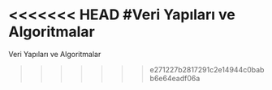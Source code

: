 <<<<<<< HEAD
﻿#Veri Yapıları ve Algoritmalar
=======
Veri Yapıları ve Algoritmalar
>>>>>>> e271227b2817291c2e14944c0babb6e64eadf06a
